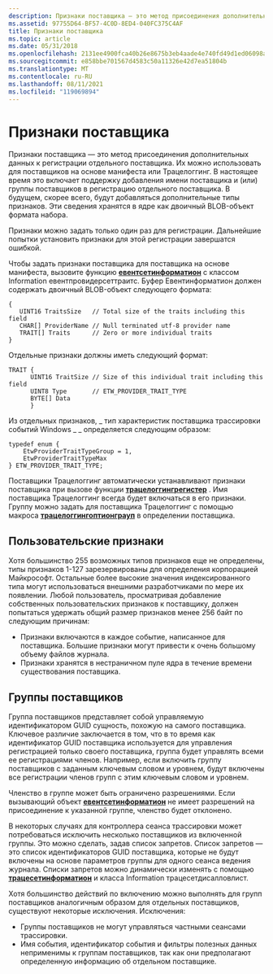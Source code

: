 ```yaml
---
description: Признаки поставщика — это метод присоединения дополнительных данных к регистрации отдельного поставщика.
ms.assetid: 97755D64-BF57-4C0D-8ED4-040FC375C4AF
title: Признаки поставщика
ms.topic: article
ms.date: 05/31/2018
ms.openlocfilehash: 2131ee4900fca40b26e8675b3eb4aade4e740fd49d1ed06098a21682ed55ff25
ms.sourcegitcommit: e858bbe701567d4583c50a11326e42d7ea51804b
ms.translationtype: MT
ms.contentlocale: ru-RU
ms.lasthandoff: 08/11/2021
ms.locfileid: "119069894"
---
```

# <a name="provider-traits"></a>Признаки поставщика

Признаки поставщика — это метод присоединения дополнительных данных к регистрации отдельного поставщика. Их можно использовать для поставщиков на основе манифеста или Трацелоггинг. В настоящее время это включает поддержку добавления имени поставщика и (или) группы поставщиков в регистрацию отдельного поставщика. В будущем, скорее всего, будут добавляться дополнительные типы признаков. Эти сведения хранятся в ядре как двоичный BLOB-объект формата набора.

Признаки можно задать только один раз для регистрации. Дальнейшие попытки установить признаки для этой регистрации завершатся ошибкой.

Чтобы задать признаки поставщика для поставщика на основе манифеста, вызовите функцию [**евентсетинформатион**](/windows/desktop/api/Evntprov/nf-evntprov-eventsetinformation) с классом Information евентпровидерсеттраитс. Буфер Евентинформатион должен содержать двоичный BLOB-объект следующего формата:

``` syntax
{
   UINT16 TraitsSize   // Total size of the traits including this field
   CHAR[] ProviderName // Null terminated utf-8 provider name
   TRAIT[] Traits      // Zero or more individual traits
}
```

Отдельные признаки должны иметь следующий формат:

``` syntax
TRAIT {
      UINT16 TraitSize // Size of this individual trait including this field
      UINT8 Type       // ETW_PROVIDER_TRAIT_TYPE
      BYTE[] Data
      }
```

Из отдельных признаков, \_ тип характеристик поставщика трассировки событий Windows \_ \_ определяется следующим образом:

``` syntax
typedef enum {
    EtwProviderTraitTypeGroup = 1,
    EtwProviderTraitTypeMax
} ETW_PROVIDER_TRAIT_TYPE;
```

Поставщики Трацелоггинг автоматически устанавливают признаки поставщика при вызове функции [**трацелоггингрегистер**](/windows/win32/api/traceloggingprovider/nf-traceloggingprovider-traceloggingregister) . Имя поставщика Трацелоггинг всегда будет включаться в его признаки. Группу можно задать для поставщика Трацелоггинг с помощью макроса [**трацелоггингоптионграуп**](/windows/win32/api/traceloggingprovider/nf-traceloggingprovider-traceloggingoptiongroup) в определении поставщика.

## <a name="custom-traits"></a>Пользовательские признаки

Хотя большинство 255 возможных типов признаков еще не определены, типы признаков 1-127 зарезервированы для определения корпорацией Майкрософт. Остальные более высокие значения индексированного типа могут использоваться внешними разработчиками по мере их появлении. Любой пользователь, просматривая добавление собственных пользовательских признаков к поставщику, должен попытаться удержать общий размер признаков менее 256 байт по следующим причинам:

-   Признаки включаются в каждое событие, написанное для поставщика. Большие признаки могут привести к очень большому объему файлов журнала.
-   Признаки хранятся в нестраничном пуле ядра в течение времени существования поставщика.

## <a name="provider-groups"></a>Группы поставщиков

Группа поставщиков представляет собой управляемую идентификатором GUID сущность, похожую на самого поставщика. Ключевое различие заключается в том, что в то время как идентификатор GUID поставщика используется для управления регистрацией только своего поставщика, группа будет управлять всеми ее регистрациями членов. Например, если включить группу поставщиков с заданным ключевым словом и уровнем, будут включены все регистрации членов групп с этим ключевым словом и уровнем.

Членство в группе может быть ограничено разрешениями. Если вызывающий объект [**евентсетинформатион**](/windows/desktop/api/Evntprov/nf-evntprov-eventsetinformation) не имеет разрешений на присоединение к указанной группе, членство будет отклонено.

В некоторых случаях для контроллера сеанса трассировки может потребоваться исключить несколько поставщиков из включенной группы. Это можно сделать, задав список запретов. Список запретов — это список идентификаторов GUID поставщика, которые не будут включены на основе параметров группы для одного сеанса ведения журнала. Списки запретов можно динамически изменять с помощью [**трацесетинформатион**](/windows/win32/api/evntrace/nf-evntrace-tracesetinformation) и класса Information трацесетдисалловлист.

Хотя большинство действий по включению можно выполнять для групп поставщиков аналогичным образом для отдельных поставщиков, существуют некоторые исключения. Исключения:

-   Группы поставщиков не могут управляться частными сеансами трассировки.
-   Имя события, идентификатор события и фильтры полезных данных неприменимы к группам поставщиков, так как они предполагают определенную информацию об отдельном поставщике.

 

 
